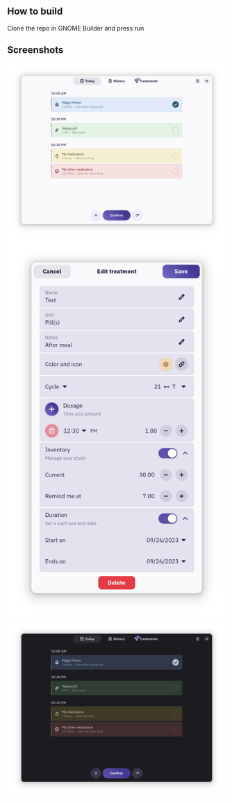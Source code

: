 ## How to build
Clone the repo in GNOME Builder and press run

## Screenshots
![screenshot of today light page](./screenshots/today-light.png)
![screenshot of edit treatment window](./screenshots/med-window-light.png)
![screenshot of today dark page](./screenshots/today-dark.png)